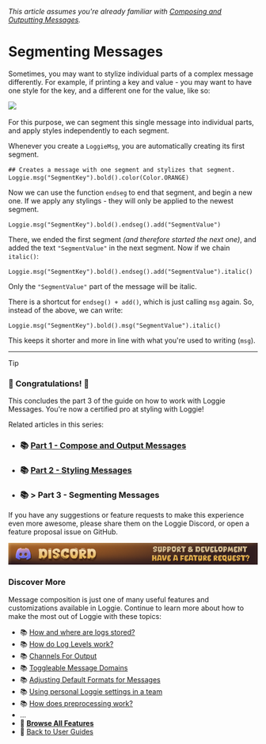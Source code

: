 *This article assumes you're already familiar with [Composing and Outputting Messages](COMPOSE_AND_OUTPUT_MESSAGES.md).*
# Segmenting Messages

Sometimes, you may want to stylize individual parts of a complex message differently.
For example, if printing a key and value - you may want to have one style for the key, and a different one for the value, like so:

![](https://i.imgur.com/SR6rzkr.png)

For this purpose, we can segment this single message into individual parts, and apply styles independently to each segment.

Whenever you create a `LoggieMsg`, you are automatically creating its first segment.

```gdscript
## Creates a message with one segment and stylizes that segment.
Loggie.msg("SegmentKey").bold().color(Color.ORANGE)
```

Now we can use the function `endseg` to end that segment, and begin a new one. 
If we apply any stylings - they will only be applied to the newest segment.

```gdscript
Loggie.msg("SegmentKey").bold().endseg().add("SegmentValue")
```

There, we ended the first segment *(and therefore started the next one)*, and added the text  `"SegmentValue"` in the next segment. Now if we chain `italic()`:

```gdscript
Loggie.msg("SegmentKey").bold().endseg().add("SegmentValue").italic()
```

Only the `"SegmentValue"` part of the message will be italic.

There is a shortcut for `endseg() + add()`, which is just calling `msg` again. 
So, instead of the above, we can write:

```gdscript
Loggie.msg("SegmentKey").bold().msg("SegmentValue").italic()
```

This keeps it shorter and more in line with what you're used to writing (`msg`).

---
> [!TIP]
> ### 🎉 Congratulations! 🥳 
> 
> This concludes the part 3 of the guide on how to work with Loggie Messages.
> You're now a certified pro at styling with Loggie!
> 
> Related articles in this series:
> 
> * ### 📚 [Part 1 - Compose and Output Messages](../features/COMPOSE_AND_OUTPUT_MESSAGES.md)
> * ### 📚 [Part 2 - Styling Messages](../customization/STYLING_MESSAGES.md)
> * ### 📚 > Part 3 - Segmenting Messages
> 
> If you have any suggestions or feature requests to make this experience even more awesome, please share them on the Loggie Discord, or open a feature proposal issue on GitHub.
> 
> [<img src="../../assets/banners/discord.png">](https://discord.gg/XPdxpMqmcs)
>
> ### Discover More
> Message composition is just one of many useful features and customizations available in Loggie.
> Continue to learn more about how to make the most out of Loggie with these topics:
> 
> * 📚 [How and where are logs stored?](../features/LOG_FILES_AND_STORAGE.md)
> * 📚 [How do Log Levels work?](../features/LOG_LEVELS.md)
> * 📚 [Channels For Output](../features/CHANNELS.md)
> * 📚 [Toggleable Message Domains](../features/DOMAINS.md)
> * 📚 [Adjusting Default Formats for Messages](MESSAGE_FORMATS.md)
> * 📚 [Using personal Loggie settings in a team](CUSTOM_SETTINGS.md)
> * 📚 [How does preprocessing work?](PREPROCESSING.md)
> * ...
> * 👀 **[Browse All Features](../ALL_FEATURES.md)**
> * 👀 [Back to User Guides](../USER_GUIDE.md)

